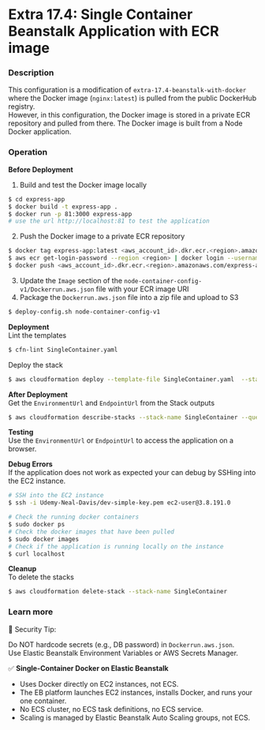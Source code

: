 # Extra 17.4: Single Container Beanstalk Application with ECR image

### Description

This configuration is a modification of `extra-17.4-beanstalk-with-docker` where the Docker image (`nginx:latest`) is pulled from the public DockerHub registry.  
However, in this configuration, the Docker image is stored in a private ECR repository and pulled from there. The Docker image is built from a Node Docker application.

### Operation

**Before Deployment**

1. Build and test the Docker image locally

```bash
$ cd express-app
$ docker build -t express-app .
$ docker run -p 81:3000 express-app
# use the url http://localhost:81 to test the application
```

2. Push the Docker image to a private ECR repository

```bash
$ docker tag express-app:latest <aws_account_id>.dkr.ecr.<region>.amazonaws.com/nestjs-repos:latest
$ aws ecr get-login-password --region <region> | docker login --username AWS --password-stdin <aws_account_id>.dkr.ecr.<region>.amazonaws.com
$ docker push <aws_account_id>.dkr.ecr.<region>.amazonaws.com/express-app:latest
```

3. Update the `Image` section of the `node-container-config-v1/Dockerrun.aws.json` file with your ECR image URI
4. Package the `Dockerrun.aws.json` file into a zip file and upload to S3

```bash
$ deploy-config.sh node-container-config-v1
```

**Deployment**  
Lint the templates

```bash
$ cfn-lint SingleContainer.yaml
```

Deploy the stack

```bash
$ aws cloudformation deploy --template-file SingleContainer.yaml  --stack-name SingleContainer --capabilities CAPABILITY_IAM --parameter-overrides file://private-parameters.json
```

**After Deployment**  
Get the `EnvironmentUrl` and `EndpointUrl` from the Stack outputs

```bash
$ aws cloudformation describe-stacks --stack-name SingleContainer --query "Stacks[0].Outputs" --no-cli-pager
```

**Testing**  
Use the `EnvironmentUrl` or `EndpointUrl` to access the application on a browser.

**Debug Errors**  
If the application does not work as expected your can debug by SSHing into the EC2 instance.

```bash
# SSH into the EC2 instance
$ ssh -i Udemy-Neal-Davis/dev-simple-key.pem ec2-user@3.8.191.0

# Check the running docker containers
$ sudo docker ps
# Check the docker images that have been pulled
$ sudo docker images
# Check if the application is running locally on the instance
$ curl localhost
```

**Cleanup**  
To delete the stacks

```bash
$ aws cloudformation delete-stack --stack-name SingleContainer
```

### Learn more

🔐 Security Tip:

Do NOT hardcode secrets (e.g., DB password) in `Dockerrun.aws.json`.  
Use Elastic Beanstalk Environment Variables or AWS Secrets Manager.

✅ **Single-Container Docker on Elastic Beanstalk**

- Uses Docker directly on EC2 instances, not ECS.
- The EB platform launches EC2 instances, installs Docker, and runs your one container.
- No ECS cluster, no ECS task definitions, no ECS service.
- Scaling is managed by Elastic Beanstalk Auto Scaling groups, not ECS.

